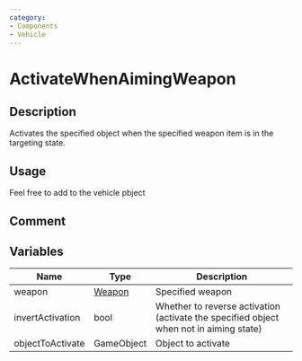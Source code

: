 ```yaml
---
category: 
- Components
- Vehicle
---
```

# ActivateWhenAimingWeapon
## Description

Activates the specified object when the specified weapon item is in the targeting state.

## Usage

Feel free to add to the vehicle pbject

## Comment

## Variables
| Name | Type | Description |
| ------ | ------ | ------ |
| weapon | [Weapon](./Weapon.md) | Specified weapon |  
| invertActivation | bool | Whether to reverse activation (activate the specified object when not in aiming state) |  
| objectToActivate | GameObject | Object to activate |  
